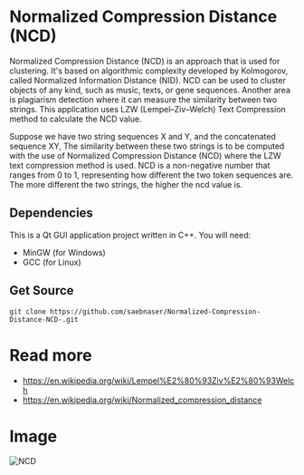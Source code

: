 # Normalized Compression Distance (NCD)

Normalized Compression Distance (NCD) is an approach that is used for clustering. It's based on algorithmic complexity developed by Kolmogorov, called Normalized Information Distance (NID). NCD can be used to cluster objects of any kind, such as music, texts, or gene sequences. Another area is plagiarism detection where it can measure the similarity between two strings. This application uses LZW (Lempel–Ziv–Welch) Text Compression method to calculate the NCD value.

Suppose we have two string sequences X and Y, and the concatenated sequence XY, The similarity between these two strings is to be computed with the use of Normalized Compression Distance (NCD) where the LZW text compression method is used. NCD is a non-negative number that ranges from 0 to 1, representing how different the two
token sequences are. The more different the two strings, the higher the ncd value is.


## Dependencies
This is a Qt GUI application project written in C++. You will need:
- MinGW (for Windows)
- GCC (for Linux)

## Get Source
```
git clone https://github.com/saebnaser/Normalized-Compression-Distance-NCD-.git

```

# Read more
- https://en.wikipedia.org/wiki/Lempel%E2%80%93Ziv%E2%80%93Welch
- https://en.wikipedia.org/wiki/Normalized_compression_distance

# Image

![NCD](https://user-images.githubusercontent.com/56490771/160769046-951ee6b9-bd31-4e2e-9eb6-cef90f14ed04.PNG)
